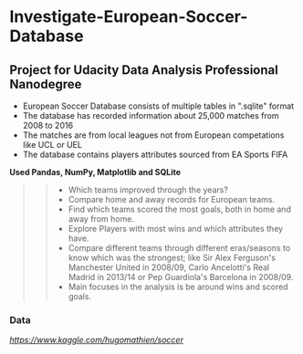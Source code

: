 # Investigate-European-Soccer-Database
## Project for Udacity Data Analysis Professional Nanodegree
* European Soccer Database consists of multiple tables in ".sqlite" format
* The database has recorded information about 25,000 matches from 2008 to 2016
* The matches are from local leagues not from European competations like UCL or UEL
* The database contains players attributes sourced from EA Sports FIFA

**Used Pandas, NumPy, Matplotlib and SQLite**


>> - Which teams improved through the years?
>> - Compare home and away records for European teams.
>> - Find which teams scored the most goals, both in home and away from home.
>> - Explore Players with most wins and which attributes they have.
>> - Compare different teams through different eras/seasons to know which was the strongest; like Sir Alex Ferguson's Manchester United in 2008/09, Carlo Ancelotti's Real Madrid in 2013/14 or Pep Guardiola's Barcelona in 2008/09.
>> - Main focuses in the analysis is be around wins and scored goals.

### Data
*https://www.kaggle.com/hugomathien/soccer*
